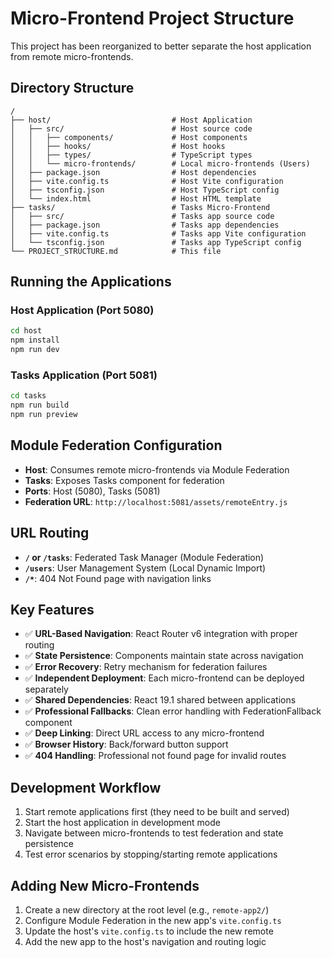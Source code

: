 # Micro-Frontend Project Structure

This project has been reorganized to better separate the host application from remote micro-frontends.

## Directory Structure

```
/
├── host/                           # Host Application
│   ├── src/                        # Host source code
│   │   ├── components/             # Host components
│   │   ├── hooks/                  # Host hooks
│   │   ├── types/                  # TypeScript types
│   │   └── micro-frontends/        # Local micro-frontends (Users)
│   ├── package.json                # Host dependencies
│   ├── vite.config.ts              # Host Vite configuration
│   ├── tsconfig.json               # Host TypeScript config
│   └── index.html                  # Host HTML template
├── tasks/                          # Tasks Micro-Frontend
│   ├── src/                        # Tasks app source code
│   ├── package.json                # Tasks app dependencies
│   ├── vite.config.ts              # Tasks app Vite configuration
│   └── tsconfig.json               # Tasks app TypeScript config
└── PROJECT_STRUCTURE.md            # This file
```

## Running the Applications

### Host Application (Port 5080)
```bash
cd host
npm install
npm run dev
```

### Tasks Application (Port 5081)
```bash
cd tasks
npm run build
npm run preview
```

## Module Federation Configuration

- **Host**: Consumes remote micro-frontends via Module Federation
- **Tasks**: Exposes Tasks component for federation
- **Ports**: Host (5080), Tasks (5081)
- **Federation URL**: `http://localhost:5081/assets/remoteEntry.js`

## URL Routing

- **`/` or `/tasks`**: Federated Task Manager (Module Federation)
- **`/users`**: User Management System (Local Dynamic Import)
- **`/*`**: 404 Not Found page with navigation links

## Key Features

- ✅ **URL-Based Navigation**: React Router v6 integration with proper routing
- ✅ **State Persistence**: Components maintain state across navigation
- ✅ **Error Recovery**: Retry mechanism for federation failures
- ✅ **Independent Deployment**: Each micro-frontend can be deployed separately
- ✅ **Shared Dependencies**: React 19.1 shared between applications
- ✅ **Professional Fallbacks**: Clean error handling with FederationFallback component
- ✅ **Deep Linking**: Direct URL access to any micro-frontend
- ✅ **Browser History**: Back/forward button support
- ✅ **404 Handling**: Professional not found page for invalid routes

## Development Workflow

1. Start remote applications first (they need to be built and served)
2. Start the host application in development mode
3. Navigate between micro-frontends to test federation and state persistence
4. Test error scenarios by stopping/starting remote applications

## Adding New Micro-Frontends

1. Create a new directory at the root level (e.g., `remote-app2/`)
2. Configure Module Federation in the new app's `vite.config.ts`
3. Update the host's `vite.config.ts` to include the new remote
4. Add the new app to the host's navigation and routing logic
